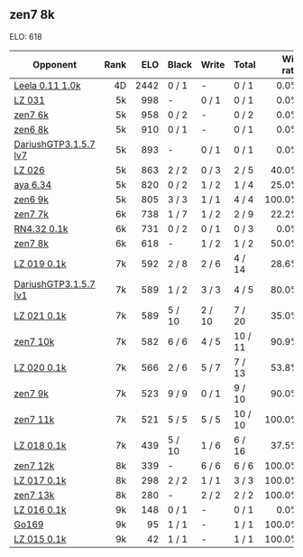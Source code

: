 ## zen7 8k ##

ELO: 618

Opponent | Rank | ELO | Black | Write | Total | Win rate
---------|-----:|----:|-------|-------|-------|-------:
[Leela 0.11 1.0k](Leela%200.11%201.0k.md) | 4D | 2442 | 0 / 1 | - | 0 / 1 | 0.0%
[LZ 031](LZ%20031.md) | 5k | 998 | - | 0 / 1 | 0 / 1 | 0.0%
[zen7 6k](zen7%206k.md) | 5k | 958 | 0 / 2 | - | 0 / 2 | 0.0%
[zen6 8k](zen6%208k.md) | 5k | 910 | 0 / 1 | - | 0 / 1 | 0.0%
[DariushGTP3.1.5.7 lv7](DariushGTP3.1.5.7%20lv7.md) | 5k | 893 | - | 0 / 1 | 0 / 1 | 0.0%
[LZ 026](LZ%20026.md) | 5k | 863 | 2 / 2 | 0 / 3 | 2 / 5 | 40.0%
[aya 6.34](aya%206.34.md) | 5k | 820 | 0 / 2 | 1 / 2 | 1 / 4 | 25.0%
[zen6 9k](zen6%209k.md) | 5k | 805 | 3 / 3 | 1 / 1 | 4 / 4 | 100.0%
[zen7 7k](zen7%207k.md) | 6k | 738 | 1 / 7 | 1 / 2 | 2 / 9 | 22.2%
[RN4.32 0.1k](RN4.32%200.1k.md) | 6k | 731 | 0 / 2 | 0 / 1 | 0 / 3 | 0.0%
[zen7 8k](zen7%208k.md) | 6k | 618 | - | 1 / 2 | 1 / 2 | 50.0%
[LZ 019 0.1k](LZ%20019%200.1k.md) | 7k | 592 | 2 / 8 | 2 / 6 | 4 / 14 | 28.6%
[DariushGTP3.1.5.7 lv1](DariushGTP3.1.5.7%20lv1.md) | 7k | 589 | 1 / 2 | 3 / 3 | 4 / 5 | 80.0%
[LZ 021 0.1k](LZ%20021%200.1k.md) | 7k | 589 | 5 / 10 | 2 / 10 | 7 / 20 | 35.0%
[zen7 10k](zen7%2010k.md) | 7k | 582 | 6 / 6 | 4 / 5 | 10 / 11 | 90.9%
[LZ 020 0.1k](LZ%20020%200.1k.md) | 7k | 566 | 2 / 6 | 5 / 7 | 7 / 13 | 53.8%
[zen7 9k](zen7%209k.md) | 7k | 523 | 9 / 9 | 0 / 1 | 9 / 10 | 90.0%
[zen7 11k](zen7%2011k.md) | 7k | 521 | 5 / 5 | 5 / 5 | 10 / 10 | 100.0%
[LZ 018 0.1k](LZ%20018%200.1k.md) | 7k | 439 | 5 / 10 | 1 / 6 | 6 / 16 | 37.5%
[zen7 12k](zen7%2012k.md) | 8k | 339 | - | 6 / 6 | 6 / 6 | 100.0%
[LZ 017 0.1k](LZ%20017%200.1k.md) | 8k | 298 | 2 / 2 | 1 / 1 | 3 / 3 | 100.0%
[zen7 13k](zen7%2013k.md) | 8k | 280 | - | 2 / 2 | 2 / 2 | 100.0%
[LZ 016 0.1k](LZ%20016%200.1k.md) | 9k | 148 | 0 / 1 | - | 0 / 1 | 0.0%
[Go169](Go169.md) | 9k | 95 | 1 / 1 | - | 1 / 1 | 100.0%
[LZ 015 0.1k](LZ%20015%200.1k.md) | 9k | 42 | 1 / 1 | - | 1 / 1 | 100.0%
